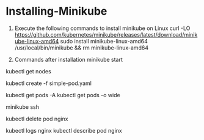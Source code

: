 # Installing-Minikube

1. Execute the following commands to install minikube on Linux
curl -LO https://github.com/kubernetes/minikube/releases/latest/download/minikube-linux-amd64
sudo install minikube-linux-amd64 /usr/local/bin/minikube && rm minikube-linux-amd64

2. Commands after installation
minikube start

kubectl get nodes

kubectl create -f simple-pod.yaml

kubectl get pods -A
kubectl get pods -o wide

minikube ssh

kubectl delete pod nginx

kubectl logs nginx
kubectl describe pod nginx

